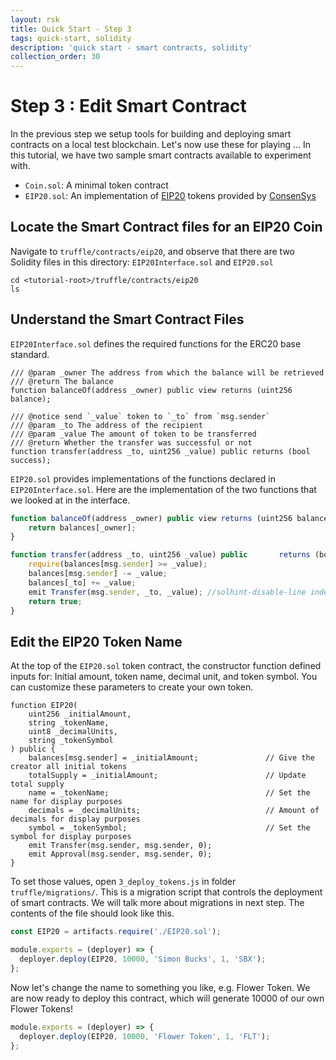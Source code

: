 ```yaml
---
layout: rsk
title: Quick Start - Step 3
tags: quick-start, solidity
description: 'quick start - smart contracts, solidity'
collection_order: 30
---
```


# Step 3 : Edit Smart Contract

In the previous step we setup tools for building and deploying smart contracts on a local test blockchain. Let's now use these for playing ...
In this tutorial, we have two sample smart contracts available to experiment with.

- `Coin.sol`: A minimal token contract
- `EIP20.sol`: An implementation of [EIP20](https://github.com/ethereum/EIPs/blob/master/EIPS/eip-20-token-standard.md) tokens provided by [ConsenSys](https://github.com/ConsenSys/Tokens)

## Locate the Smart Contract files for an EIP20 Coin

Navigate to `truffle/contracts/eip20`, and observe that there are two Solidity files in this directory: `EIP20Interface.sol` and `EIP20.sol`

```shell
cd <tutorial-root>/truffle/contracts/eip20
ls
```

## Understand the Smart Contract Files

`EIP20Interface.sol` defines the required functions for the ERC20 base standard.

```solidity
/// @param _owner The address from which the balance will be retrieved
/// @return The balance
function balanceOf(address _owner) public view returns (uint256 balance);
```

```solidity
/// @notice send `_value` token to `_to` from `msg.sender`
/// @param _to The address of the recipient
/// @param _value The amount of token to be transferred
/// @return Whether the transfer was successful or not
function transfer(address _to, uint256 _value) public returns (bool success);
```

`EIP20.sol` provides implementations of the functions declared in `EIP20Interface.sol`.
Here are the implementation of the two functions that we looked at in the interface.

```javascript
function balanceOf(address _owner) public view returns (uint256 balance) {
    return balances[_owner];
}
```

```javascript
function transfer(address _to, uint256 _value) public       returns (bool success) {
    require(balances[msg.sender] >= _value);
    balances[msg.sender] -= _value;
    balances[_to] += _value;
    emit Transfer(msg.sender, _to, _value); //solhint-disable-line indent, no-unused-vars
    return true;
}
```

## Edit the EIP20 Token Name

At the top of the `EIP20.sol` token contract, the constructor function defined inputs for:
Initial amount, token name, decimal unit, and token symbol.
You can customize these parameters to create your own token.

```solidity
function EIP20(
    uint256 _initialAmount,
    string _tokenName,
    uint8 _decimalUnits,
    string _tokenSymbol
) public {
    balances[msg.sender] = _initialAmount;               // Give the creator all initial tokens
    totalSupply = _initialAmount;                        // Update total supply
    name = _tokenName;                                   // Set the name for display purposes
    decimals = _decimalUnits;                            // Amount of decimals for display purposes
    symbol = _tokenSymbol;                               // Set the symbol for display purposes
    emit Transfer(msg.sender, msg.sender, 0);
    emit Approval(msg.sender, msg.sender, 0);
}
```

To set those values, open `3_deploy_tokens.js` in folder `truffle/migrations/`. This is a migration script that controls the deployment of smart contracts. We will talk more about migrations in next step. The contents of the file should look like this.

```javascript
const EIP20 = artifacts.require('./EIP20.sol');

module.exports = (deployer) => {
  deployer.deploy(EIP20, 10000, 'Simon Bucks', 1, 'SBX');
};
```

Now let's change the name to something you like, e.g. Flower Token.
We are now ready to deploy this contract,
which will generate 10000 of our own Flower Tokens!

```javascript
module.exports = (deployer) => {
  deployer.deploy(EIP20, 10000, 'Flower Token', 1, 'FLT');
};
```
